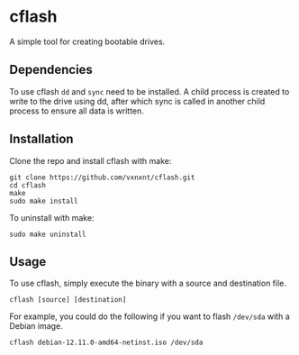# cflash
A simple tool for creating bootable drives.

## Dependencies
To use cflash `dd` and `sync` need to be installed.
A child process is created to write to the drive using dd, after which sync is called in another child process
to ensure all data is written.

## Installation
Clone the repo and install cflash with make:
```
git clone https://github.com/vxnxnt/cflash.git
cd cflash
make
sudo make install
```

To uninstall with make:
```
sudo make uninstall
```

## Usage
To use cflash, simply execute the binary with a source and destination file.
```
cflash [source] [destination]
```
For example, you could do the following if you want to flash `/dev/sda` with a Debian image. 
```
cflash debian-12.11.0-amd64-netinst.iso /dev/sda
```
